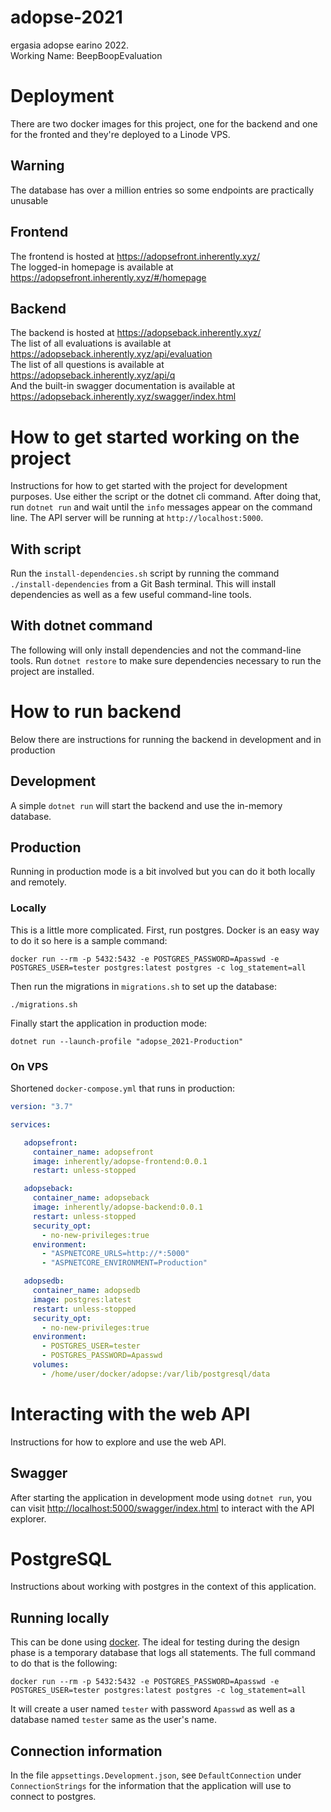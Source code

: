 # adopse-2021
ergasia adopse earino 2022.  
Working Name: BeepBoopEvaluation  

# Deployment
There are two docker images for this project, one for the backend and one for the fronted and they're deployed to a Linode VPS.

## Warning
The database has over a million entries so some endpoints are practically unusable

## Frontend
The frontend is hosted at https://adopsefront.inherently.xyz/  
The logged-in homepage is available at https://adopsefront.inherently.xyz/#/homepage  

## Backend
The backend is hosted at https://adopseback.inherently.xyz/  
The list of all evaluations is available at https://adopseback.inherently.xyz/api/evaluation  
The list of all questions is available at https://adopseback.inherently.xyz/api/q  
And the built-in swagger documentation is available at https://adopseback.inherently.xyz/swagger/index.html  

# How to get started working on the project
Instructions for how to get started with the project for development purposes.
Use either the script or the dotnet cli command.
After doing that, run `dotnet run` and wait until the `info` messages appear on the command line.
The API server will be running at `http://localhost:5000`.

## With script
Run the `install-dependencies.sh` script by running the command `./install-dependencies` from a Git Bash terminal.
This will install dependencies as well as a few useful command-line tools.

## With dotnet command
The following will only install dependencies and not the command-line tools.
Run `dotnet restore` to make sure dependencies necessary to run the project are installed.

# How to run backend
Below there are instructions for running the backend in development and in production

## Development
A simple `dotnet run` will start the backend and use the in-memory database.

## Production
Running in production mode is a bit involved but you can do it both locally and remotely.

### Locally
This is a little more complicated.
First, run postgres.
Docker is an easy way to do it so here is a sample command:
```
docker run --rm -p 5432:5432 -e POSTGRES_PASSWORD=Apasswd -e POSTGRES_USER=tester postgres:latest postgres -c log_statement=all
```
Then run the migrations in `migrations.sh` to set up the database:
```
./migrations.sh
```
Finally start the application in production mode:
```
dotnet run --launch-profile "adopse_2021-Production"
```

### On VPS
Shortened `docker-compose.yml` that runs in production:
```yaml
version: "3.7"

services:

   adopsefront:
     container_name: adopsefront
     image: inherently/adopse-frontend:0.0.1
     restart: unless-stopped

   adopseback:
     container_name: adopseback
     image: inherently/adopse-backend:0.0.1
     restart: unless-stopped
     security_opt:
       - no-new-privileges:true
     environment:
       - "ASPNETCORE_URLS=http://*:5000"
       - "ASPNETCORE_ENVIRONMENT=Production"

   adopsedb:
     container_name: adopsedb
     image: postgres:latest
     restart: unless-stopped
     security_opt:
       - no-new-privileges:true
     environment:
       - POSTGRES_USER=tester
       - POSTGRES_PASSWORD=Apasswd
     volumes:
       - /home/user/docker/adopse:/var/lib/postgresql/data
```

# Interacting with the web API
Instructions for how to explore and use the web API.

## Swagger
After starting the application in development mode using `dotnet run`,
you can visit [http://localhost:5000/swagger/index.html](http://localhost:5000/swagger/index.html)
to interact with the API explorer.

# PostgreSQL
Instructions about working with postgres in the context of this application.

## Running locally
This can be done using [docker](https://docs.docker.com/get-started/).
The ideal for testing during the design phase is a temporary database that logs all statements.
The full command to do that is the following:
```
docker run --rm -p 5432:5432 -e POSTGRES_PASSWORD=Apasswd -e POSTGRES_USER=tester postgres:latest postgres -c log_statement=all
```
It will create a user named `tester` with password `Apasswd` as well as a database named `tester` same as the user's name.

## Connection information
In the file `appsettings.Development.json`, see `DefaultConnection` under `ConnectionStrings` for the information that the application will use to connect to postgres.
